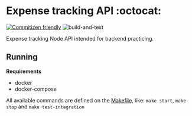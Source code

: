 # Expense tracking API :octocat:
[![Commitizen friendly](https://img.shields.io/badge/commitizen-friendly-brightgreen.svg)](http://commitizen.github.io/cz-cli/)
![build-and-test](https://github.com/vagnervst/finance-api/workflows/build-and-test/badge.svg)

Expense tracking Node API intended for backend practicing.

## Running

**Requirements**
 - docker
 - docker-compose

All available commands are defined on the [Makefile](./Makefile), like: `make start`, `make stop` and `make test-integration`
